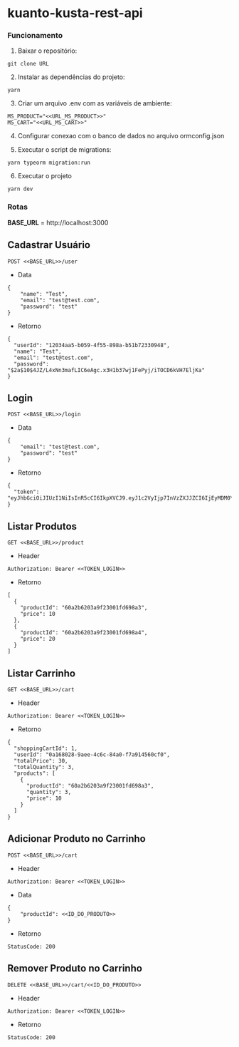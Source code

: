 # kuanto-kusta-rest-api

### Funcionamento

1. Baixar o repositório:

~~~
git clone URL
~~~

2. Instalar as dependências do projeto:

~~~
yarn
~~~

3. Criar um arquivo .env com as variáveis de ambiente:

~~~
MS_PRODUCT="<<URL_MS_PRODUCT>>"
MS_CART="<<URL_MS_CART>>"
~~~

4. Configurar conexao com o banco de dados no arquivo ormconfig.json

5. Executar o script de migrations:

~~~
yarn typeorm migration:run 
~~~

6. Executar o projeto

~~~
yarn dev
~~~

### Rotas

**BASE_URL** = http://localhost:3000

## Cadastrar Usuário

~~~
POST <<BASE_URL>>/user
~~~

- Data

~~~
{
	"name": "Test",
	"email": "test@test.com",
	"password": "test"
}
~~~

- Retorno

~~~
{
  "userId": "12034aa5-b059-4f55-898a-b51b72330948",
  "name": "Test",
  "email": "test@test.com",
  "password": "$2a$10$4JZ/L4xNn3mafLIC6eAgc.x3H1b37wj1FePyj/iTOCD6kVH7EljKa"
}
~~~

## Login

~~~
POST <<BASE_URL>>/login
~~~

- Data

~~~
{
	"email": "test@test.com",
	"password": "test"
}
~~~

- Retorno

~~~
{
  "token": "eyJhbGciOiJIUzI1NiIsInR5cCI6IkpXVCJ9.eyJ1c2VyIjp7InVzZXJJZCI6IjEyMDM0YWE1LWIwNTktNGY1NS04OThhLWI1MWI3MjMzMDk0OCIsIm5hbWUiOiJUZXN0IiwiZW1haWwiOiJ0ZXN0QHRlc3QuY29tIiwicGFzc3dvcmQiOiIkMmEkMTAkNEpaL0w0eE5uM21hZkxJQzZlQWdjLngzSDFiMzd3ajFGZVB5ai9pVE9DRDZrVkg3RWxqS2EifSwiaWF0IjoxNjIxMjg0MDYxfQ.SjqKaNoTOfKSRltIfZxHYUlDoteRnYFPLE1aFdGHFwc"
}
~~~

## Listar Produtos

~~~
GET <<BASE_URL>>/product
~~~

- Header

~~~
Authorization: Bearer <<TOKEN_LOGIN>>
~~~

- Retorno

~~~
[
  {
    "productId": "60a2b6203a9f23001fd698a3",
    "price": 10
  },
  {
    "productId": "60a2b6203a9f23001fd698a4",
    "price": 20
  }
]
~~~

## Listar Carrinho

~~~
GET <<BASE_URL>>/cart
~~~

- Header

~~~
Authorization: Bearer <<TOKEN_LOGIN>>
~~~

- Retorno

~~~
{
  "shoppingCartId": 1,
  "userId": "0a168028-9aee-4c6c-84a0-f7a914560cf0",
  "totalPrice": 30,
  "totalQuantity": 3,
  "products": [
    {
      "productId": "60a2b6203a9f23001fd698a3",
      "quantity": 3,
      "price": 10
    }
  ]
}
~~~

## Adicionar Produto no Carrinho

~~~
POST <<BASE_URL>>/cart
~~~

- Header

~~~
Authorization: Bearer <<TOKEN_LOGIN>>
~~~

- Data

~~~
{
	"productId": <<ID_DO_PRODUTO>>
}
~~~

- Retorno
~~~
StatusCode: 200
~~~

## Remover Produto no Carrinho

~~~
DELETE <<BASE_URL>>/cart/<<ID_DO_PRODUTO>>
~~~

- Header

~~~
Authorization: Bearer <<TOKEN_LOGIN>>
~~~

- Retorno
~~~
StatusCode: 200
~~~
